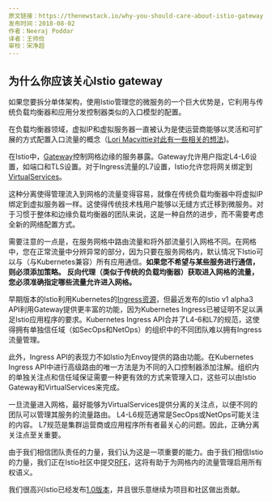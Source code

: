 ```yaml
---
原文链接：https://thenewstack.io/why-you-should-care-about-istio-gateways/
发布时间：2018-08-02
作者：Neeraj Poddar
译者：王帅俭
审校：宋净超
---
```


## 为什么你应该关心Istio gateway

如果您要拆分单体架构，使用Istio管理您的微服务的一个巨大优势是，它利用与传统负载均衡器和应用分发控制器类似的入口模型的配置。

在负载均衡器领域，虚拟IP和虚拟服务器一直被认为是使运营商能够以灵活和可扩展的方式配置入口流量的概念（[Lori Macvittie对此有一些相关的想法](https://devcentral.f5.com/articles/wils-virtual-server-versus-virtual-ip-address))。

在Istio中，[Gateway](https://istio.io/docs/reference/config/istio.networking.v1alpha3/#Gateway)控制网格边缘的服务暴露。Gateway允许用户指定L4-L6设置，如端口和TLS设置。对于Ingress流量的L7设置，Istio允许您将网关绑定到[VirtualServices](https://istio.io/docs/reference/config/istio.networking.v1alpha3/#VirtualService)。

这种分离使得管理流入到网格的流量变得容易，就像在传统负载均衡器中将虚拟IP绑定到虚拟服务器一样。这使得传统技术栈用户能够以无缝方式迁移到微服务。对于习惯于整体和边缘负载均衡器的团队来说，这是一种自然的进步，而不需要考虑全新的网络配置方式。

需要注意的一点是，在服务网格中路由流量和将外部流量引入网格不同。在网格中，您在正常流量中分辨异常的部分，因为只要在服务网格内，默认情况下Istio可以与（与Kubernetes兼容）所有应用通信。**如果您不希望与某些服务进行通信，则必须添加策略。**
**反向代理（类似于传统的负载均衡器）获取进入网格的流量，您必须准确指定哪些流量允许进入网格。**

早期版本的Istio利用Kubernetes的[Ingress资源](https://kubernetes.io/docs/reference/generated/kubernetes-api/v1.11/#ingress-v1beta1-extensions)，但最近发布的Istio v1 alpha3 API利用Gateway提供更丰富的功能，因为Kubernetes Ingress已被证明不足以满足Istio应用程序的要求。Kubernetes Ingress API合并了L4-6和L7的规范，这使得拥有单独信任域（如SecOps和NetOps）的组织中的不同团队难以拥有Ingress流量管理。

此外，Ingress API的表现力不如Istio为Envoy提供的路由功能。在Kubernetes Ingress API中进行高级路由的唯一方法是为不同的入口控制器添加注解。组织内的单独关注点和信任域保证需要一种更有效的方式来管理入口，这些可以由Istio Gateway和VirtualServices来完成。

一旦流量进入网格，最好能够为VirtualServices提供分离的关注点，以便不同的团队可以管理其服务的流量路由。 L4-L6规范通常是SecOps或NetOps可能关注的内容。 L7规范是集群运营商或应用程序所有者最关心的问题。因此，正确分离关注点至关重要。

由于我们相信团队责任的力量，我们认为这是一项重要的能力。由于我们相信Istio的力量，我们正在Istio社区中提交[RFE](https://docs.google.com/document/d/17K0Tbp2Hv1RAkpFxVTIYPLQRuceyUnABtt0amd9ZVow/edit#heading=h.m6yvqjh71gxi)，这将有助于为网格内的流量管理启用所有权语义。

我们很高兴Istio已经发布[1.0版本](https://thenewstack.io/istio-1-0-come-for-traffic-routing-stay-for-distributed-tracing/)，并且很乐意继续为项目和社区做出贡献。
